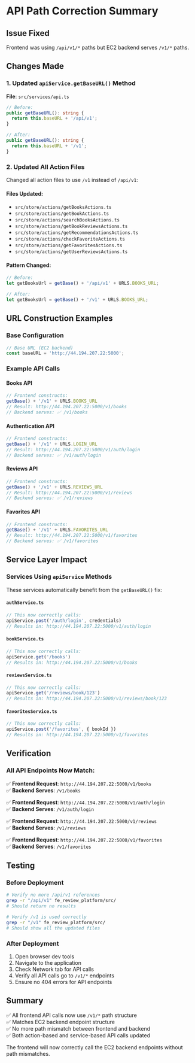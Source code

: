 # API Path Correction Summary

## Issue Fixed
Frontend was using `/api/v1/*` paths but EC2 backend serves `/v1/*` paths.

## Changes Made

### 1. Updated `apiService.getBaseURL()` Method
**File**: `src/services/api.ts`
```typescript
// Before:
public getBaseURL(): string {
  return this.baseURL + '/api/v1';
}

// After:
public getBaseURL(): string {
  return this.baseURL + '/v1';
}
```

### 2. Updated All Action Files
Changed all action files to use `/v1` instead of `/api/v1`:

#### Files Updated:
- `src/store/actions/getBooksActions.ts`
- `src/store/actions/getBookActions.ts`  
- `src/store/actions/searchBooksActions.ts`
- `src/store/actions/getBookReviewsActions.ts`
- `src/store/actions/getRecommendationsActions.ts`
- `src/store/actions/checkFavoriteActions.ts`
- `src/store/actions/getFavoritesActions.ts`
- `src/store/actions/getUserReviewsActions.ts`

#### Pattern Changed:
```typescript
// Before:
let getBooksUrl = getBase() + '/api/v1' + URLS.BOOKS_URL;

// After:
let getBooksUrl = getBase() + '/v1' + URLS.BOOKS_URL;
```

## URL Construction Examples

### Base Configuration
```typescript
// Base URL (EC2 backend)
const baseURL = 'http://44.194.207.22:5000';
```

### Example API Calls

#### Books API
```typescript
// Frontend constructs:
getBase() + '/v1' + URLS.BOOKS_URL
// Result: http://44.194.207.22:5000/v1/books
// Backend serves: ✅ /v1/books
```

#### Authentication API
```typescript
// Frontend constructs:
getBase() + '/v1' + URLS.LOGIN_URL
// Result: http://44.194.207.22:5000/v1/auth/login
// Backend serves: ✅ /v1/auth/login
```

#### Reviews API
```typescript
// Frontend constructs:
getBase() + '/v1' + URLS.REVIEWS_URL
// Result: http://44.194.207.22:5000/v1/reviews
// Backend serves: ✅ /v1/reviews
```

#### Favorites API
```typescript
// Frontend constructs:
getBase() + '/v1' + URLS.FAVORITES_URL
// Result: http://44.194.207.22:5000/v1/favorites
// Backend serves: ✅ /v1/favorites
```

## Service Layer Impact

### Services Using `apiService` Methods
These services automatically benefit from the `getBaseURL()` fix:

#### `authService.ts`
```typescript
// This now correctly calls:
apiService.post('/auth/login', credentials)
// Results in: http://44.194.207.22:5000/v1/auth/login
```

#### `bookService.ts`
```typescript
// This now correctly calls:
apiService.get('/books')
// Results in: http://44.194.207.22:5000/v1/books
```

#### `reviewsService.ts`
```typescript
// This now correctly calls:
apiService.get('/reviews/book/123')
// Results in: http://44.194.207.22:5000/v1/reviews/book/123
```

#### `favoritesService.ts`
```typescript
// This now correctly calls:
apiService.post('/favorites', { bookId })
// Results in: http://44.194.207.22:5000/v1/favorites
```

## Verification

### All API Endpoints Now Match:
✅ **Frontend Request**: `http://44.194.207.22:5000/v1/books`  
✅ **Backend Serves**: `/v1/books`

✅ **Frontend Request**: `http://44.194.207.22:5000/v1/auth/login`  
✅ **Backend Serves**: `/v1/auth/login`

✅ **Frontend Request**: `http://44.194.207.22:5000/v1/reviews`  
✅ **Backend Serves**: `/v1/reviews`

✅ **Frontend Request**: `http://44.194.207.22:5000/v1/favorites`  
✅ **Backend Serves**: `/v1/favorites`

## Testing

### Before Deployment
```bash
# Verify no more /api/v1 references
grep -r "/api/v1" fe_review_platform/src/
# Should return no results

# Verify /v1 is used correctly
grep -r "/v1" fe_review_platform/src/
# Should show all the updated files
```

### After Deployment
1. Open browser dev tools
2. Navigate to the application
3. Check Network tab for API calls
4. Verify all API calls go to `/v1/*` endpoints
5. Ensure no 404 errors for API endpoints

## Summary
✅ All frontend API calls now use `/v1/*` path structure  
✅ Matches EC2 backend endpoint structure  
✅ No more path mismatch between frontend and backend  
✅ Both action-based and service-based API calls updated  

The frontend will now correctly call the EC2 backend endpoints without path mismatches.
